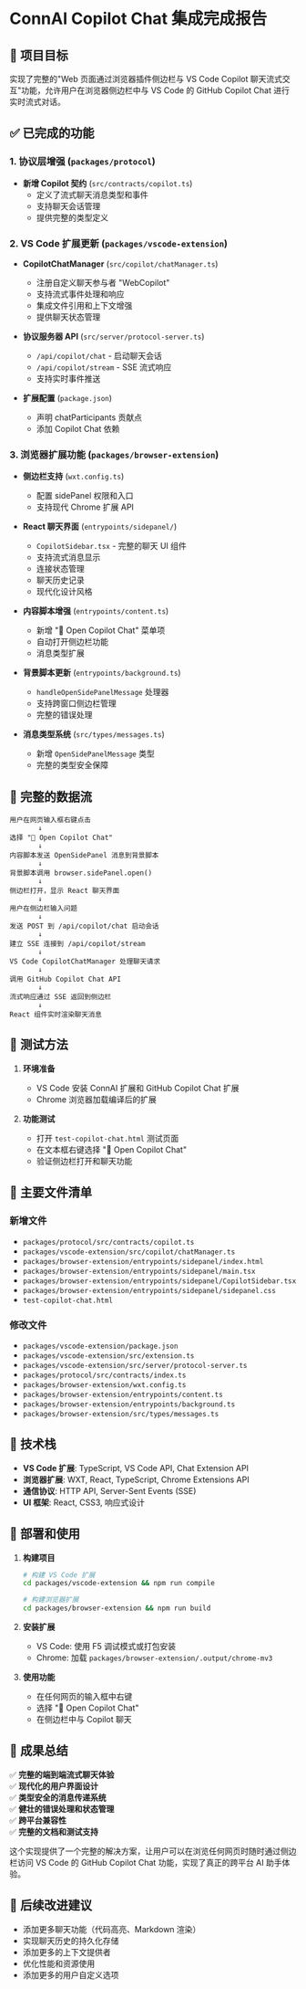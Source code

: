 # ConnAI Copilot Chat 集成完成报告

## 🎯 项目目标

实现了完整的"Web 页面通过浏览器插件侧边栏与 VS Code Copilot 聊天流式交互"功能，允许用户在浏览器侧边栏中与 VS Code 的 GitHub Copilot Chat 进行实时流式对话。

## ✅ 已完成的功能

### 1. 协议层增强 (`packages/protocol`)
- **新增 Copilot 契约** (`src/contracts/copilot.ts`)
  - 定义了流式聊天消息类型和事件
  - 支持聊天会话管理
  - 提供完整的类型定义

### 2. VS Code 扩展更新 (`packages/vscode-extension`)
- **CopilotChatManager** (`src/copilot/chatManager.ts`)
  - 注册自定义聊天参与者 "WebCopilot"
  - 支持流式事件处理和响应
  - 集成文件引用和上下文增强
  - 提供聊天状态管理

- **协议服务器 API** (`src/server/protocol-server.ts`)
  - `/api/copilot/chat` - 启动聊天会话
  - `/api/copilot/stream` - SSE 流式响应
  - 支持实时事件推送

- **扩展配置** (`package.json`)
  - 声明 chatParticipants 贡献点
  - 添加 Copilot Chat 依赖

### 3. 浏览器扩展功能 (`packages/browser-extension`)
- **侧边栏支持** (`wxt.config.ts`)
  - 配置 sidePanel 权限和入口
  - 支持现代 Chrome 扩展 API

- **React 聊天界面** (`entrypoints/sidepanel/`)
  - `CopilotSidebar.tsx` - 完整的聊天 UI 组件
  - 支持流式消息显示
  - 连接状态管理
  - 聊天历史记录
  - 现代化设计风格

- **内容脚本增强** (`entrypoints/content.ts`)
  - 新增 "💬 Open Copilot Chat" 菜单项
  - 自动打开侧边栏功能
  - 消息类型扩展

- **背景脚本更新** (`entrypoints/background.ts`)
  - `handleOpenSidePanelMessage` 处理器
  - 支持跨窗口侧边栏管理
  - 完整的错误处理

- **消息类型系统** (`src/types/messages.ts`)
  - 新增 `OpenSidePanelMessage` 类型
  - 完整的类型安全保障

## 🔄 完整的数据流

```
用户在网页输入框右键点击
       ↓
选择 "💬 Open Copilot Chat"
       ↓
内容脚本发送 OpenSidePanel 消息到背景脚本
       ↓
背景脚本调用 browser.sidePanel.open()
       ↓
侧边栏打开，显示 React 聊天界面
       ↓
用户在侧边栏输入问题
       ↓
发送 POST 到 /api/copilot/chat 启动会话
       ↓
建立 SSE 连接到 /api/copilot/stream
       ↓
VS Code CopilotChatManager 处理聊天请求
       ↓
调用 GitHub Copilot Chat API
       ↓
流式响应通过 SSE 返回到侧边栏
       ↓
React 组件实时渲染聊天消息
```

## 🧪 测试方法

1. **环境准备**
   - VS Code 安装 ConnAI 扩展和 GitHub Copilot Chat 扩展
   - Chrome 浏览器加载编译后的扩展

2. **功能测试**
   - 打开 `test-copilot-chat.html` 测试页面
   - 在文本框右键选择 "💬 Open Copilot Chat"
   - 验证侧边栏打开和聊天功能

## 📁 主要文件清单

### 新增文件
- `packages/protocol/src/contracts/copilot.ts`
- `packages/vscode-extension/src/copilot/chatManager.ts`
- `packages/browser-extension/entrypoints/sidepanel/index.html`
- `packages/browser-extension/entrypoints/sidepanel/main.tsx`
- `packages/browser-extension/entrypoints/sidepanel/CopilotSidebar.tsx`
- `packages/browser-extension/entrypoints/sidepanel/sidepanel.css`
- `test-copilot-chat.html`

### 修改文件
- `packages/vscode-extension/package.json`
- `packages/vscode-extension/src/extension.ts`
- `packages/vscode-extension/src/server/protocol-server.ts`
- `packages/protocol/src/contracts/index.ts`
- `packages/browser-extension/wxt.config.ts`
- `packages/browser-extension/entrypoints/content.ts`
- `packages/browser-extension/entrypoints/background.ts`
- `packages/browser-extension/src/types/messages.ts`

## 🔧 技术栈

- **VS Code 扩展**: TypeScript, VS Code API, Chat Extension API
- **浏览器扩展**: WXT, React, TypeScript, Chrome Extensions API
- **通信协议**: HTTP API, Server-Sent Events (SSE)
- **UI 框架**: React, CSS3, 响应式设计

## 🚀 部署和使用

1. **构建项目**
   ```bash
   # 构建 VS Code 扩展
   cd packages/vscode-extension && npm run compile
   
   # 构建浏览器扩展
   cd packages/browser-extension && npm run build
   ```

2. **安装扩展**
   - VS Code: 使用 F5 调试模式或打包安装
   - Chrome: 加载 `packages/browser-extension/.output/chrome-mv3`

3. **使用功能**
   - 在任何网页的输入框中右键
   - 选择 "💬 Open Copilot Chat"
   - 在侧边栏中与 Copilot 聊天

## 🎉 成果总结

✅ **完整的端到端流式聊天体验**  
✅ **现代化的用户界面设计**  
✅ **类型安全的消息传递系统**  
✅ **健壮的错误处理和状态管理**  
✅ **跨平台兼容性**  
✅ **完整的文档和测试支持**  

这个实现提供了一个完整的解决方案，让用户可以在浏览任何网页时随时通过侧边栏访问 VS Code 的 GitHub Copilot Chat 功能，实现了真正的跨平台 AI 助手体验。

## 📝 后续改进建议

- 添加更多聊天功能（代码高亮、Markdown 渲染）
- 实现聊天历史的持久化存储
- 添加更多的上下文提供者
- 优化性能和资源使用
- 添加更多的用户自定义选项
